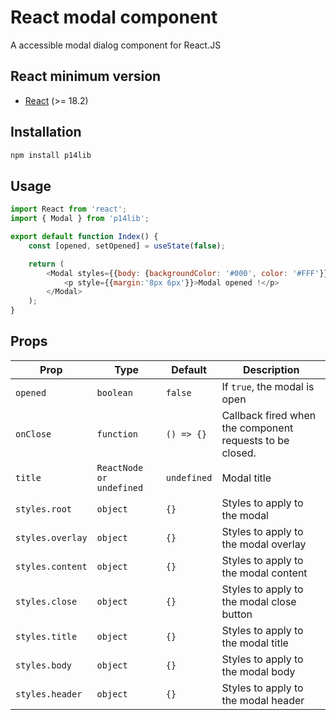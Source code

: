 # React modal component

A accessible modal dialog component for React.JS

## React minimum version
- [React](https://reactjs.org/docs/getting-started.html) (>= 18.2)

## Installation

```sh
npm install p14lib
```

## Usage

```js
import React from 'react';
import { Modal } from 'p14lib';

export default function Index() {
	const [opened, setOpened] = useState(false);

	return (
		<Modal styles={{body: {backgroundColor: '#000', color: '#FFF'}}} opened={opened} onClose={() => setOpened(false)}>
			<p style={{margin:'8px 6px'}}>Modal opened !</p>
		</Modal>
	);
}
```

## Props

| Prop | Type | Default | Description |
| --- | --- | --- | --- |
| `opened` | `boolean` | `false` | If `true`, the modal is open |
| `onClose` | `function` | `() => {}` | Callback fired when the component requests to be closed. |
| `title` | `ReactNode or undefined` | `undefined` | Modal title |
| `styles.root` | `object` | `{}` | Styles to apply to the modal |
| `styles.overlay` | `object` | `{}` | Styles to apply to the modal overlay |
| `styles.content` | `object` | `{}` | Styles to apply to the modal content |
| `styles.close` | `object` | `{}` | Styles to apply to the modal close button |
| `styles.title` | `object` | `{}` | Styles to apply to the modal title |
| `styles.body` | `object` | `{}` | Styles to apply to the modal body |
| `styles.header` | `object` | `{}` | Styles to apply to the modal header |
